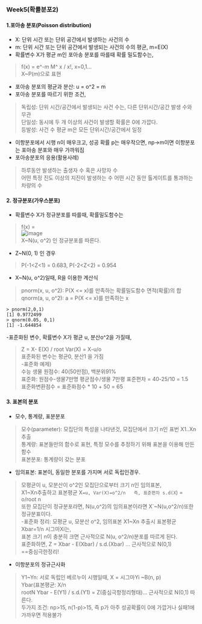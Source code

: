 ### Week5(확률분포2)

#### 1.포아송 분포(Poisson distribution)  
- X: 단위 시간 또는 단위 공간에서 발생하는 사건의 수  
- m: 단위 시간 또는 단위 공간에서 발생되는 사건의 수의 평균, m=E(X)  
- 확률변수 X가 평균 m인 포아송 분포를 따를때 확률 밀도함수는,  
> f(x) = e^-m M^ x / x!, x=0,1...  
>X~P(m)으로 표현  
- 포아송 분포의 평균과 분산: u = o^2 = m  
- 포아송 분포를 따르기 위한 조건,  
> 독립성: 단위 시간/공간에서 발생되는 사건 수는, 다른 단위시간/공간 발생 수와 무관  
> 단일성: 동시에 두 개 이상의 사건이 발생할 확률은 0에 가깝다.  
> 등발성: 사건 수 평균 m은 모든 단위시간/공간에서 일정  
- 이항분포에서 시행 n이 매우크고, 성공 확률 p는 매우작으면, np->m이면 이항분포는 포아송 분포와 매우 가까워짐  
- 포아송분포의 응용(활용사례)  
> 하루동안 발생하는 출생자 수 혹은 사망자 수  
> 어떤 특정 진도 이상의 지진이 발생하는 수 
> 어떤 시간 동안 톨게이트를 통과하는 차량의 수  

#### 2. 정규분포(가우스분포)
- 확률변수 X가 정규분포를 따를때, 확률밀도함수는  
> f(x) =   
![image](https://user-images.githubusercontent.com/45334819/100022997-87b01c00-2e27-11eb-8f8f-c8ff0ebf53b3.png)  
> X~N(u, o^2) 인 정규분포를 따른다.
- Z~N(0, 1) 인 경우  
> P(-1<Z<1) = 0.683, P(-2<Z<2) = 0.954  
- X~N(u, o^2)일때, R을 이용한 계산식  
> pnorm(x, u, o^2): P(X <= x)를 만족하는 확률밀도함수 면적(확률)의 합 
> qnorm(a, u, o^2): a = P(X <= x)를 만족하는 x  
```
> pnorm(2,0,1)
[1] 0.9772499
> qnorm(0.05, 0,1)
[1] -1.644854
```
-표준화된 변수, 확률변수 X가 평균 u, 분산o^2을 가질때,  
> Z = X- E(X) / root Var(X) = X-u/o  
> 표준화된 변수는 평균0, 분산1 을 가짐  
-표준화 예제)  
>수능 생물 원점수: 40(50만점), 백분위91%  
>표준화: 원점수-생물7만명 평균점수/생물 7만평 표준편차 = 40-25/10 = 1.5  
>표준화변환점수 = 표준화점수 * 10 + 50 = 65  

#### 3. 표본의 분포  
- 모수, 통계량, 표분분포  
>모수(parameter): 모집단의 특성을 나타낸것, 모집단에서 크기 n인 표번 X1..Xn 추출  
>통계량: 표본들만의 함수로 표현, 특정 모수를 추정하기 위해 표본을 이용해 만든 함수  
>표본분포: 통계량이 갖는 분포  
- 임의표본: 표본이, 동일한 분포를 가지며 서로 독립인경우.  
> 모평균이 u, 모분산이 o^2인 모집단으로부터 크기 n인 임의표본,  
> X1~Xn추출하고 표본평균 X`=u, Var(X)=o^2/n  
> 즉, 표준편차 s.d(X`) = o/root n  
> 또한 모집단이 정규분포라면, N(u,o^2)의 임의표본이라면 X`~N(u,o^2/n)또한 정규분표이다.  
-표준화 정리:
>모평균 u, 모분산 o^2, 임의표본 X1~Xn 추출시 표본평균 Xbar=1/n 시그마Xi는,  
  표본 크기 n이 충분히 크면 근사적으로 N(u, o^2/n)분포를 따르게 된다.  
> 표준화하면, Z = Xbar - E(Xbar) / s.d.(Xbar) ... 근사적으로 N(0,1)  
> ==중심극한정리!  
- 이항분포의 정규근사화  
> Y1~Yn: 서로 독립인 베르누이 시행일때, X = 시그마Yi ~B(n, p)  
> Ybar(표본평균: X/n  
> rootN Ybar - E(Y1) / s.d.(Y1)  = Z(중심극항정리형태)...   근사적으로 N(0,1) 따른다.  
> 두가지 조건: np>15, n(1-p)>15, 즉 p가 아주 성공확률이 0에 가깝거나 실패1에 가까우면 적용불가  
